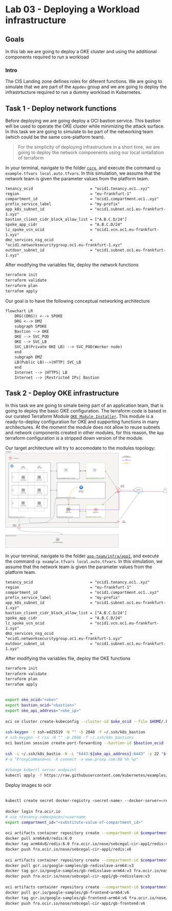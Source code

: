 # Lab 03 - Deploying a Workload infrastructure

## Goals
In this lab we are going to deploy a OKE cluster and using the additional components required to run a workload

### Intro
The CIS Landing zone defines roles for diferent functions. We are going to simulate that we are part of the `Appdev` group and we are going to deploy the infrastrtucture required to run a dummy workload in Kubernetes.

## Task 1 - Deploy network functions
Before deploying we are going deploy a OCI bastion service. This bastion will be used to operate the OKE cluster while minimizing the attack surface. In this task we are going to simulate to be part of the networking team (which could be the same core-platform team).

> For the simplicity of deploying infrastructure in a short time, we are going to deploy the network compoenents using our local isntallation of terraform

In your terminal, navigate to the folder [`core`](../../core-team/infra/network/), and execute the command `cp example.tfvars local.auto.tfvars`. In this simulation, we assume that the network team is given the parameter values from the platform team.
```hcl
tenancy_ocid                         = "ocid1.tenancy.oc1..xyz"
region                               = "eu-frankfurt-1"
compartment_id                       = "ocid1.compartment.oc1..xyz"
prefix_service_label                 = "my-prefix"
app_k8s_subnet_id                    = "ocid1.subnet.oc1.eu-frankfurt-1.xyz"
bastion_client_cidr_block_allow_list = ["A.B.C.D/24"]
spoke_app_cidr                       = "A.B.C.D/24"
lz_spoke_vcn_ocid                    = "ocid1.vcn.oc1.eu-frankfurt-1.xyz"
dmz_services_nsg_ocid                = "ocid1.networksecuritygroup.oc1.eu-frankfurt-1.xyz"
outdoor_subnet_id                    = "ocid1.subnet.oc1.eu-frankfurt-1.xyz"
```
After modifying the variables file, deploy the network functions
```sh
terraform init
terraform validate
terraform plan
terrafom apply
```
Our goal is to have the following conceptual networking architecture
```mermaid
flowchart LR
    DRG((DRG)) <--> SPOKE
    DRG <--> DMZ
    subgraph SPOKE
    Bastion --> OKE
    OKE --> SVC_POD
    OKE --> SVC_LB
    SVC_LB(Private OKE LB) --> SVC_POD(Worker node)
    end
    subgraph DMZ
    LB(Public LB)-->|HTTP| SVC_LB
    end
    Internet --> |HTTPS| LB
    Internet --> |Restricted IPs| Bastion
```
## Task 2 - Deploy OKE infrastructure
In this task we are going to simale being part of an application team, that is going to deploy the basic OKE configuration. The terraform code is based in our curated Terraform Module [`OKE Module Installer`](https://registry.terraform.io/modules/oracle-terraform-modules/oke/oci/latest). This module is a ready-to-deploy configuration for OKE and supporting functions in many architectures. At the moment the module does not allow to reuse subnets and network components created in other modules, for this reason, the `App` terraform configuration is a stripped down version of the module.

Our target architecture will try to accomodate to the modules topology:
![Oke Module Topology](https://github.com/oracle-terraform-modules/terraform-oci-oke/raw/main/docs/images/privatelbs.png)

In your terminal, navigate to the folder [`app-team/infra/app1`](../../app-team/infra/app1), and execute the command `cp example.tfvars local.auto.tfvars`. In this simulation, we assume that the network team is given the parameter values from the platform team.
```hcl
tenancy_ocid                         = "ocid1.tenancy.oc1..xyz"
region                               = "eu-frankfurt-1"
compartment_id                       = "ocid1.compartment.oc1..xyz"
prefix_service_label                 = "my-prefix"
app_k8s_subnet_id                    = "ocid1.subnet.oc1.eu-frankfurt-1.xyz"
bastion_client_cidr_block_allow_list = ["A.B.C.D/24"]
spoke_app_cidr                       = "A.B.C.D/24"
lz_spoke_vcn_ocid                    = "ocid1.vcn.oc1.eu-frankfurt-1.xyz"
dmz_services_nsg_ocid                = "ocid1.networksecuritygroup.oc1.eu-frankfurt-1.xyz"
outdoor_subnet_id                    = "ocid1.subnet.oc1.eu-frankfurt-1.xyz"
```
After modifying the variables file, deploy the OKE functions
```sh
terraform init
terraform validate
terraform plan
terrafom apply
```
``` sh

export oke_ocid="<oke>"
export bastion_ocid="<bastion>"
export oke_api_address="<oke_ip>"

oci ce cluster create-kubeconfig --cluster-id $oke_ocid --file $HOME/.kube/config --token-version 2.0.0 --kube-endpoint PRIVATE_ENDPOINT

ssh-keygen -t ssh-ed25519 -N "" -b 2048 -f ~/.ssh/k8s_bastion
# ssh-keygen -t rsa -N "" -b 2048 -f ~/.ssh/k8s_bastions
oci bastion session create-port-forwarding --bastion-id $bastion_ocid --ssh-public-key-file ~/.ssh/k8s_bastion.pub --key-type PUB --target-private-ip $oke_api_address --target-port 6443

ssh -i ~/.ssh/k8s_bastio -N -L "6443:${oke_api_address}:6443" -p 22 "${bastion_session_ocid}@host.bastion.eu-frankfurt-1.oci.oraclecloud.com"
#-o "ProxyCommand=nc -X connect -x www.proxy.com:80 %h %p"

#change kubectl server endpoint
kubectl apply -f https://raw.githubusercontent.com/kubernetes/examples/master/guestbook/all-in-one/guestbook-all-in-one.yaml -n gb
```

Deploy images to ocir
``` sh

kubectl create secret docker-registry <secret-name> --docker-server=<region-key>.ocir.io --docker-username=<tenancy-namespace>/<oci-username> --docker-password='<oci-auth-token>' --docker-email=<email-address>

docker login fra.ocir.io
# use <tenancy-namespace>/<username
export compartment_id="<substitute-value-of-compartment_id>"

oci artifacts container repository create --compartment-id $compartment_id --display-name sebcegal-cir-app1/redis
docker pull arm64v8/redis:6.0
docker tag arm64v8/redis:6.0 fra.ocir.io/nose/sebcegal-cir-app1/redis:v6 
docker push fra.ocir.io/nose/sebcegal-cir-app1/redis:v6

oci artifacts container repository create --compartment-id $compartment_id --display-name sebcegal-cir-app1/gb-redisslave
docker pull gcr.io/google-samples/gb-redisslave-arm64:v3
docker tag gcr.io/google-samples/gb-redisslave-arm64:v3 fra.ocir.io/nose/sebcegal-cir-app1/gb-redisslave:v3 
docker push fra.ocir.io/nose/sebcegal-cir-app1/gb-redisslave:v3

oci artifacts container repository create --compartment-id $compartment_id --display-name sebcegal-cir-app1/gb-frontend
docker pull gcr.io/google-samples/gb-frontend-arm64:v6
docker tag gcr.io/google-samples/gb-frontend-arm64:v6 fra.ocir.io/nose/sebcegal-cir-app1/gb-frontend:v6
docker push fra.ocir.io/nose/sebcegal-cir-app1/gb-frontend:v6
```